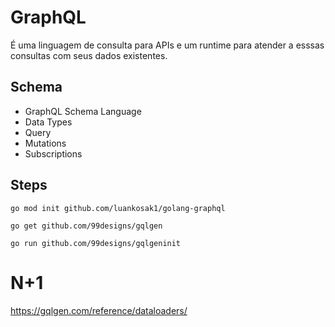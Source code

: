 # GraphQL

É uma linguagem de consulta para APIs e um runtime para atender a esssas consultas com seus dados existentes.

## Schema

- GraphQL Schema Language
- Data Types
- Query
- Mutations
- Subscriptions

## Steps

```
go mod init github.com/luankosak1/golang-graphql

go get github.com/99designs/gqlgen

go run github.com/99designs/gqlgeninit
```

# N+1

https://gqlgen.com/reference/dataloaders/